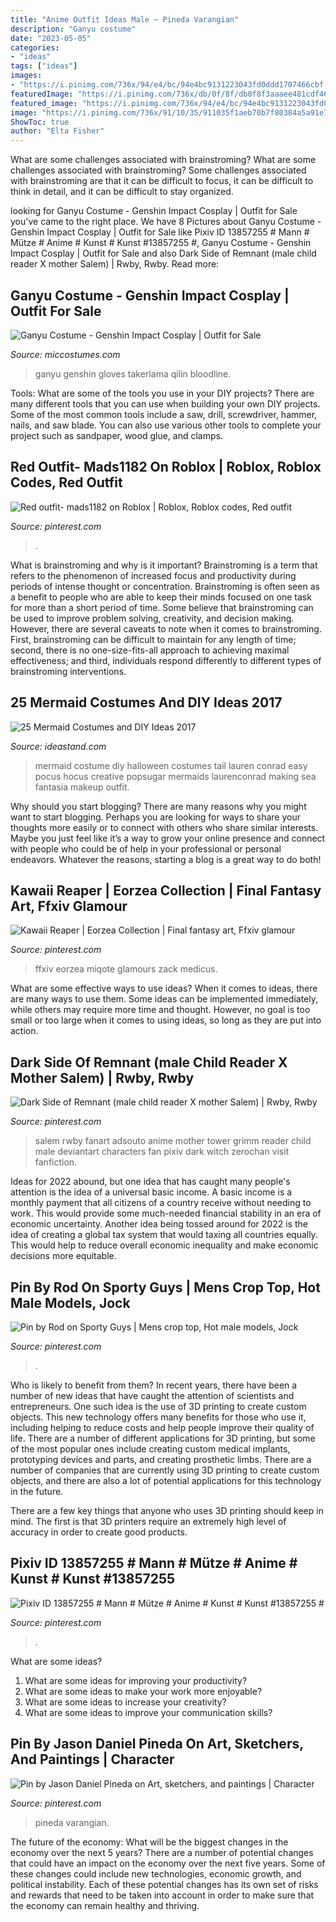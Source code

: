 ```yaml
---
title: "Anime Outfit Ideas Male ~ Pineda Varangian"
description: "Ganyu costume"
date: "2023-05-05"
categories:
- "ideas"
tags: ["ideas"]
images:
- "https://i.pinimg.com/736x/94/e4/bc/94e4bc9131223043fd0ddd1707466cbf.jpg"
featuredImage: "https://i.pinimg.com/736x/db/0f/8f/db0f8f3aaaee481cdf463469cc1bb4ef.jpg"
featured_image: "https://i.pinimg.com/736x/94/e4/bc/94e4bc9131223043fd0ddd1707466cbf.jpg"
image: "https://i.pinimg.com/736x/91/10/35/911035f1aeb70b7f80384a5a91e71ec1.jpg"
ShowToc: true
author: "Elta Fisher"
---
```



What are some challenges associated with brainstroming?
What are some challenges associated with brainstroming?
Some challenges associated with brainstroming are that it can be difficult to focus, it can be difficult to think in detail, and it can be difficult to stay organized.

	

		
looking for Ganyu Costume - Genshin Impact Cosplay | Outfit for Sale you've came to the right place. We have 8 Pictures about Ganyu Costume - Genshin Impact Cosplay | Outfit for Sale like Pixiv ID 13857255 # Mann # Mütze # Anime # Kunst # Kunst #13857255 #, Ganyu Costume - Genshin Impact Cosplay | Outfit for Sale and also Dark Side of Remnant (male child reader X mother Salem) | Rwby, Rwby. Read more:
		
    
## Ganyu Costume - Genshin Impact Cosplay | Outfit For Sale

<img loading=lazy src="https://www.miccostumes.com/images/path-products/image-CGI107GY-2.jpg/&amp;width=1200&amp;height=1200&amp;original=77s8AgZSGN6A&amp;a.jpg" onerror="this.onerror=null;this.src='https://tse4.mm.bing.net/th?id=OIP.dqnbODU42LMHC6Ax8HQ8eAHaK3&amp;pid=15.1';" alt="Ganyu Costume - Genshin Impact Cosplay | Outfit for Sale">

_Source: miccostumes.com_

>ganyu genshin gloves takerlama qilin bloodline. 

	

Tools: What are some of the tools you use in your DIY projects?
There are many different tools that you can use when building your own DIY projects. Some of the most common tools include a saw, drill, screwdriver, hammer, nails, and saw blade. You can also use various other tools to complete your project such as sandpaper, wood glue, and clamps.

    
## Red Outfit- Mads1182 On Roblox | Roblox, Roblox Codes, Red Outfit

<img loading=lazy src="https://i.pinimg.com/736x/db/0f/8f/db0f8f3aaaee481cdf463469cc1bb4ef.jpg" onerror="this.onerror=null;this.src='https://tse2.mm.bing.net/th?id=OIP.j15Wqt0uyUJbdhuEJ-kMrQHaQA&amp;pid=15.1';" alt="Red outfit- mads1182 on Roblox | Roblox, Roblox codes, Red outfit">

_Source: pinterest.com_

>. 

	

What is brainstroming and why is it important?
Brainstroming is a term that refers to the phenomenon of increased focus and productivity during periods of intense thought or concentration. Brainstroming is often seen as a benefit to people who are able to keep their minds focused on one task for more than a short period of time. Some believe that brainstroming can be used to improve problem solving, creativity, and decision making. However, there are several caveats to note when it comes to brainstroming. First, brainstroming can be difficult to maintain for any length of time; second, there is no one-size-fits-all approach to achieving maximal effectiveness; and third, individuals respond differently to different types of brainstroming interventions.

    
## 25 Mermaid Costumes And DIY Ideas 2017

<img loading=lazy src="https://ideastand.com/wp-content/uploads/2017/09/mermaid-costume-diy/4-mermaid-costume-diy-ideas-tutorials.jpg" onerror="this.onerror=null;this.src='https://tse2.mm.bing.net/th?id=OIP.8AW6BWy6SG_sET6BszO-3AHaK6&amp;pid=15.1';" alt="25 Mermaid Costumes and DIY Ideas 2017">

_Source: ideastand.com_

>mermaid costume diy halloween costumes tail lauren conrad easy pocus hocus creative popsugar mermaids laurenconrad making sea fantasia makeup outfit. 

	

Why should you start blogging?
There are many reasons why you might want to start blogging. Perhaps you are looking for ways to share your thoughts more easily or to connect with others who share similar interests. Maybe you just feel like it’s a way to grow your online presence and connect with people who could be of help in your professional or personal endeavors. Whatever the reasons, starting a blog is a great way to do both!

    
## Kawaii Reaper | Eorzea Collection | Final Fantasy Art, Ffxiv Glamour

<img loading=lazy src="https://i.pinimg.com/736x/d1/08/29/d10829d799d6098ea328bf6cc2f6757b.jpg" onerror="this.onerror=null;this.src='https://tse2.mm.bing.net/th?id=OIP.dNZNM7YXvG5_1kOF3WWdjQAAAA&amp;pid=15.1';" alt="Kawaii Reaper | Eorzea Collection | Final fantasy art, Ffxiv glamour">

_Source: pinterest.com_

>ffxiv eorzea miqote glamours zack medicus. 

	

What are some effective ways to use ideas?
When it comes to ideas, there are many ways to use them. Some ideas can be implemented immediately, while others may require more time and thought. However, no goal is too small or too large when it comes to using ideas, so long as they are put into action.

    
## Dark Side Of Remnant (male Child Reader X Mother Salem) | Rwby, Rwby

<img loading=lazy src="https://i.pinimg.com/736x/6a/b7/2d/6ab72d8784260430765942e150828b10.jpg" onerror="this.onerror=null;this.src='https://tse1.mm.bing.net/th?id=OIP.EVGUVXjv8SOS7QKoFithqwHaKe&amp;pid=15.1';" alt="Dark Side of Remnant (male child reader X mother Salem) | Rwby, Rwby">

_Source: pinterest.com_

>salem rwby fanart adsouto anime mother tower grimm reader child male deviantart characters fan pixiv dark witch zerochan visit fanfiction. 

	

Ideas for 2022 abound, but one idea that has caught many people's attention is the idea of a universal basic income. A basic income is a monthly payment that all citizens of a country receive without needing to work. This would provide some much-needed financial stability in an era of economic uncertainty. Another idea being tossed around for 2022 is the idea of creating a global tax system that would taxing all countries equally. This would help to reduce overall economic inequality and make economic decisions more equitable.

    
## Pin By Rod On Sporty Guys | Mens Crop Top, Hot Male Models, Jock

<img loading=lazy src="https://i.pinimg.com/736x/94/e4/bc/94e4bc9131223043fd0ddd1707466cbf.jpg" onerror="this.onerror=null;this.src='https://tse1.mm.bing.net/th?id=OIP.4dfxZZLrrEND76O4OPXPqgAAAA&amp;pid=15.1';" alt="Pin by Rod on Sporty Guys | Mens crop top, Hot male models, Jock">

_Source: pinterest.com_

>. 

	

Who is likely to benefit from them?
In recent years, there have been a number of new ideas that have caught the attention of scientists and entrepreneurs. One such idea is the use of 3D printing to create custom objects. This new technology offers many benefits for those who use it, including helping to reduce costs and help people improve their quality of life.
There are a number of different applications for 3D printing, but some of the most popular ones include creating custom medical implants, prototyping devices and parts, and creating prosthetic limbs. There are a number of companies that are currently using 3D printing to create custom objects, and there are also a lot of potential applications for this technology in the future.

There are a few key things that anyone who uses 3D printing should keep in mind. The first is that 3D printers require an extremely high level of accuracy in order to create good products.

    
## Pixiv ID 13857255 # Mann # Mütze # Anime # Kunst # Kunst #13857255 #

<img loading=lazy src="https://i.pinimg.com/736x/91/10/35/911035f1aeb70b7f80384a5a91e71ec1.jpg" onerror="this.onerror=null;this.src='https://tse4.mm.bing.net/th?id=OIP.ADMDh-h5-w9dJWlADacangHaKq&amp;pid=15.1';" alt="Pixiv ID 13857255 # Mann # Mütze # Anime # Kunst # Kunst #13857255 #">

_Source: pinterest.com_

>. 

	

What are some ideas?
1. What are some ideas for improving your productivity?
2. What are some ideas to make your work more enjoyable?
3. What are some ideas to increase your creativity?
4. What are some ideas to improve your communication skills?

    
## Pin By Jason Daniel Pineda On Art, Sketchers, And Paintings | Character

<img loading=lazy src="https://i.pinimg.com/736x/18/47/a2/1847a2c8733636a21ec028ca843f84b4.jpg" onerror="this.onerror=null;this.src='https://tse4.mm.bing.net/th?id=OIP.W4at5yn1UHYxtItnhXhNFgHaKd&amp;pid=15.1';" alt="Pin by Jason Daniel Pineda on Art, sketchers, and paintings | Character">

_Source: pinterest.com_

>pineda varangian. 

	

The future of the economy: What will be the biggest changes in the economy over the next 5 years?
There are a number of potential changes that could have an impact on the economy over the next five years. Some of these changes could include new technologies, economic growth, and political instability. Each of these potential changes has its own set of risks and rewards that need to be taken into account in order to make sure that the economy can remain healthy and thriving.

